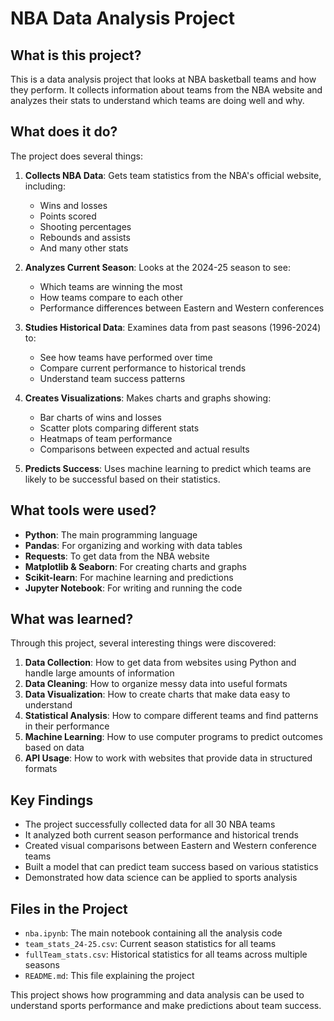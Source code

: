 # NBA Data Analysis Project

## What is this project?

This is a data analysis project that looks at NBA basketball teams and how they perform. It collects information about teams from the NBA website and analyzes their stats to understand which teams are doing well and why.

## What does it do?

The project does several things:

1. **Collects NBA Data**: Gets team statistics from the NBA's official website, including:
   - Wins and losses
   - Points scored
   - Shooting percentages
   - Rebounds and assists
   - And many other stats

2. **Analyzes Current Season**: Looks at the 2024-25 season to see:
   - Which teams are winning the most
   - How teams compare to each other
   - Performance differences between Eastern and Western conferences

3. **Studies Historical Data**: Examines data from past seasons (1996-2024) to:
   - See how teams have performed over time
   - Compare current performance to historical trends
   - Understand team success patterns

4. **Creates Visualizations**: Makes charts and graphs showing:
   - Bar charts of wins and losses
   - Scatter plots comparing different stats
   - Heatmaps of team performance
   - Comparisons between expected and actual results

5. **Predicts Success**: Uses machine learning to predict which teams are likely to be successful based on their statistics.

## What tools were used?

- **Python**: The main programming language
- **Pandas**: For organizing and working with data tables
- **Requests**: To get data from the NBA website
- **Matplotlib & Seaborn**: For creating charts and graphs
- **Scikit-learn**: For machine learning and predictions
- **Jupyter Notebook**: For writing and running the code

## What was learned?

Through this project, several interesting things were discovered:

1. **Data Collection**: How to get data from websites using Python and handle large amounts of information
2. **Data Cleaning**: How to organize messy data into useful formats
3. **Data Visualization**: How to create charts that make data easy to understand
4. **Statistical Analysis**: How to compare different teams and find patterns in their performance
5. **Machine Learning**: How to use computer programs to predict outcomes based on data
6. **API Usage**: How to work with websites that provide data in structured formats

## Key Findings

- The project successfully collected data for all 30 NBA teams
- It analyzed both current season performance and historical trends
- Created visual comparisons between Eastern and Western conference teams
- Built a model that can predict team success based on various statistics
- Demonstrated how data science can be applied to sports analysis

## Files in the Project

- `nba.ipynb`: The main notebook containing all the analysis code
- `team_stats_24-25.csv`: Current season statistics for all teams
- `fullTeam_stats.csv`: Historical statistics for all teams across multiple seasons
- `README.md`: This file explaining the project

This project shows how programming and data analysis can be used to understand sports performance and make predictions about team success.
